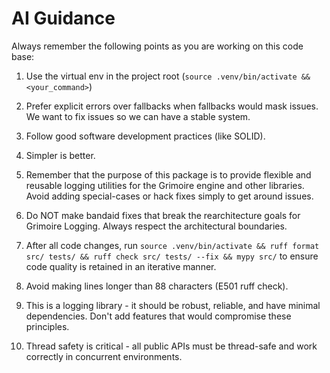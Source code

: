 # AI Guidance

Always remember the following points as you are working on this code base:

1. Use the virtual env in the project root (`source .venv/bin/activate && <your_command>`)

2. Prefer explicit errors over fallbacks when fallbacks would mask issues. We want to fix issues so we can have a stable system.

3. Follow good software development practices (like SOLID).

4. Simpler is better.

5. Remember that the purpose of this package is to provide flexible and reusable logging utilities for the Grimoire engine and other libraries. Avoid adding special-cases or hack fixes simply to get around issues.

6. Do NOT make bandaid fixes that break the rearchitecture goals for Grimoire Logging. Always respect the architectural boundaries.

7. After all code changes, run `source .venv/bin/activate && ruff format src/ tests/ && ruff check src/ tests/ --fix && mypy src/` to ensure code quality is retained in an iterative manner.

8. Avoid making lines longer than 88 characters (E501 ruff check).

9. This is a logging library - it should be robust, reliable, and have minimal dependencies. Don't add features that would compromise these principles.

10. Thread safety is critical - all public APIs must be thread-safe and work correctly in concurrent environments.
